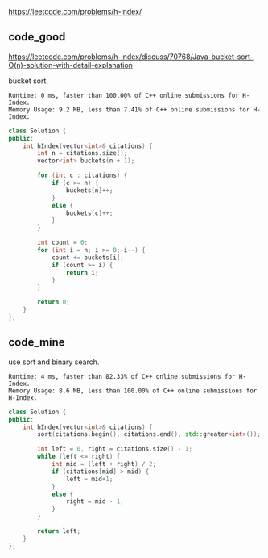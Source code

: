 
https://leetcode.com/problems/h-index/

## code_good
https://leetcode.com/problems/h-index/discuss/70768/Java-bucket-sort-O(n)-solution-with-detail-explanation    

bucket sort.

```
Runtime: 0 ms, faster than 100.00% of C++ online submissions for H-Index.
Memory Usage: 9.2 MB, less than 7.41% of C++ online submissions for H-Index.
```

```cpp
class Solution {
public:
    int hIndex(vector<int>& citations) {
        int n = citations.size();
        vector<int> buckets(n + 1);

        for (int c : citations) {
            if (c >= n) {
                buckets[n]++;
            }
            else {
                buckets[c]++;
            }
        }

        int count = 0;
        for (int i = n; i >= 0; i--) {
            count += buckets[i];
            if (count >= i) {
                return i;
            }
        }

        return 0;
    }
};
```


## code_mine

use sort and binary search.

```
Runtime: 4 ms, faster than 82.33% of C++ online submissions for H-Index.
Memory Usage: 8.6 MB, less than 100.00% of C++ online submissions for H-Index.
```

```cpp
class Solution {
public:
    int hIndex(vector<int>& citations) {
        sort(citations.begin(), citations.end(), std::greater<int>());

        int left = 0, right = citations.size() - 1;
        while (left <= right) {
            int mid = (left + right) / 2;
            if (citations[mid] > mid) {
                left = mid+1;
            }
            else {
                right = mid - 1;
            }
        }

        return left;
    }
};
```
